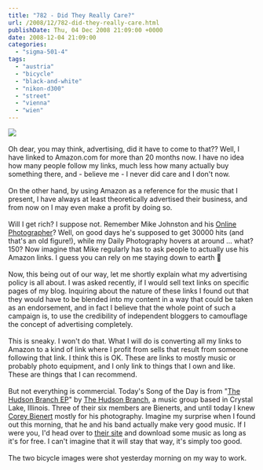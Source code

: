 ```yaml
---
title: "782 - Did They Really Care?"
url: /2008/12/782-did-they-really-care.html
publishDate: Thu, 04 Dec 2008 21:09:00 +0000
date: 2008-12-04 21:09:00
categories: 
  - "sigma-501-4"
tags: 
  - "austria"
  - "bicycle"
  - "black-and-white"
  - "nikon-d300"
  - "street"
  - "vienna"
  - "wien"
---
```

<a href="https://d25zfm9zpd7gm5.cloudfront.net/1200x1200/2008/20081203_083140_ps.jpg" target="_blank"><img src="https://d25zfm9zpd7gm5.cloudfront.net/0600x0600/2008/20081203_083140_ps.jpg"/></a><br/><br/>Oh dear, you may think, advertising, did it have to come to that?? Well, I have linked to Amazon.com for more than 20 months now. I have no idea how many people follow my links, much less how many actually buy something there, and - believe me - I never did care and I don't now. <br/><br/>On the other hand, by using Amazon as a reference for the music that I present, I have always at least theoretically advertised their business, and from now on I may even make a profit by doing so.<br/><br/>Will I get rich? I suppose not. Remember Mike Johnston and his <a href="http://theonlinephotographer.typepad.com/the_online_photographer/blog_index.html" target="_blank">Online Photographer</a>? Well, on good days he's supposed to get 30000 hits (and that's an old figure!), while my Daily Photography hovers at around ... what? 150? Now imagine that Mike regularly has to ask people to actually use his Amazon links. I guess you can rely on me staying down to earth 🙂<br/><br/><a href="https://d25zfm9zpd7gm5.cloudfront.net/1200x1200/2008/20081203_083613_ps.jpg" target="_blank"><img alt="" border="0" src="https://d25zfm9zpd7gm5.cloudfront.net/0150x0150/2008/20081203_083613_ps.jpg" style="margin: 10pt 0px 10px 0pt; float: right;"/></a> Now, this being out of our way, let me shortly explain what my advertising policy is all about. I was asked recently, if I would sell text links on specific pages of my blog. Inquiring about the nature of these links I found out that they would have to be blended into my content in a way that could be taken as an endorsement, and in fact I believe that the whole point of such a campaign is, to use the credibility of independent bloggers to camouflage the concept of advertising completely.<br/><br/>This is sneaky. I won't do that. What I will do is converting all my links to Amazon to a kind of link where I profit from sells that result from someone following that link. I think this is OK. These are links to mostly music or probably photo equipment, and I only link to things that I own and like. These are things that I can recommend. <br/><br/>But not everything is commercial. Today's Song of the Day is from "<a href="http://www.mediafire.com/?wgrefijh4od" target="_blank">The Hudson Branch EP</a>" by <a href="http://www.myspace.com/thehudsonbranch" target="_blank">The Hudson Branch</a>, a music group based in Crystal Lake, Illinois. Three of their six members are Bienerts, and until today I knew <a href="http://coreybienert.blogspot.com/" target="_blank">Corey Bienert</a> mostly for his photography. Imagine my surprise when I found out this morning, that he and his band actually make very good music. If I were you, I'd head over to <a href="http://thehudsonbranch.com/" target="_blank">their site</a> and download some music as long as it's for free.  I can't imagine that it will stay that way, it's simply too good.<br/><br/>The two bicycle images were shot yesterday morning on my way to work.
